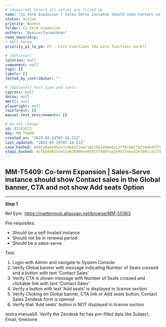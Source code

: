 ```yaml
---
# (Required) Ensure all values are filled up
name: "Co-term Expansion | Sales-Serve instance should show Contact sales in the Global banner, CTA and not show Add seats Option"
status: Active
priority: Normal
folder: Co term expansion
authors: "@yasserfaraazkhan"
team_ownership:
- Self-Serve
priority_p1_to_p4: P2 - Core Functions (Do core functions work?)

# (Optional)
location: null
component: null
tags: []
labels: []
tested_by_contributor: ""

# (Optional) Test type and tools
cypress: null
detox: null
mmctl: null
playwright: null
rainforest: []
manual_test_environments: []

# Do not change
id: 83365671
key: MM-T5409
created_on: "2023-03-24T07:10:21Z"
last_updated: "2023-03-24T07:10:21Z"
case_hashed: 8d07a0abe96ce7cd641f2e4c1b57663d90e6a12ff8cb01f9214db4f27ca792b36269590a1ba6ce093fae472a89c2e0d1
steps_hashed: 9cfbb44655fe51a026d09ee059c5f4d0faa1e9d374eed3ef09ccac27b6a795ed1c3ca4ecfbfc103e1923e5c8c8a77b8f
---
```


<!-- (Auto-generated) Based on frontmatter's "key" and "name" -->

## MM-T5409: Co-term Expansion | Sales-Serve instance should show Contact sales in the Global banner, CTA and not show Add seats Option

---

**Step 1**

Ref Epic: <https://mattermost.atlassian.net/browse/MM-50363>

Pre-requisites:

- Should be a self-hosted instance
- Should not be in renewal period
- Should be a sales-serve

Test:

1. Login with Admin and navigate to System Console
2. Verify Global banner with message indicating Number of Seats crossed and a button with text 'Contact Sales'
3. Verify CTA is shown message with Number of Seats crossed and clickable link with text 'Contact Sales'
4. Verify a button with text 'Add seats' is displayed in license section
5. Verify Clicking on Global banner, CTA link or Add seats button, Contact Sales Zendesk form is opened
6. Verify that 'Add seats' button is NOT displayed in license section

(extra manual)6. Verify the Zendesk for has pre-filled data like Subject, Email, timezone
